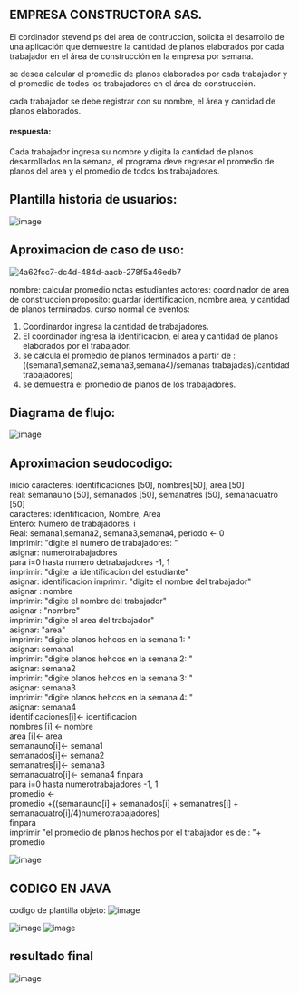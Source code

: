 

## EMPRESA CONSTRUCTORA SAS.

El cordinador stevend ps del area de contruccion, solicita el desarrollo de una aplicación que demuestre la cantidad de planos elaborados por cada trabajador en el área de construcción en la empresa por semana.

se desea calcular el promedio de planos elaborados por cada trabajador y el promedio de todos los trabajadores en el área de construcción.

cada trabajador se debe registrar con su nombre, el área y cantidad de planos elaborados.

#### respuesta:

Cada trabajador ingresa su nombre y digita la cantidad de planos desarrollados en la semana, el programa deve regresar el promedio de planos del area y el promedio de todos los trabajadores.

## Plantilla historia de usuarios:
![image](https://github.com/Stivendps/Planosarq/assets/121703665/73147a07-fd94-41c7-aa65-634db6132c35)

## Aproximacion de caso de uso:
![4a62fcc7-dc4d-484d-aacb-278f5a46edb7](https://github.com/Stivendps/Planosarq/assets/121703665/58116ea2-9183-43ab-89d8-8ee96941f056)

 nombre: calcular promedio notas estudiantes
 actores: coordinador de area de construccion
 proposito: guardar identificacion, nombre area, y cantidad de planos terminados.
 curso normal de eventos:
 1. Coordinardor ingresa la cantidad de trabajadores.
 2. El coordinador ingresa la identificacion, el area y  cantidad de planos elaborados por el trabajador.
 3. se calcula el promedio de planos terminados a partir de :
   ((semana1,semana2,semana3,semana4)/semanas trabajadas)/cantidad trabajadores)
 4. se demuestra el promedio de planos de los trabajadores.

## Diagrama de flujo:

![image](https://github.com/Stivendps/Planosarq/assets/121703665/2df65dd2-0fd3-4754-95b1-94975608bf27)

## Aproximacion seudocodigo:

inicio
    caracteres: identificaciones [50], nombres[50], area [50]  
    real: semanauno [50], semanados [50], semanatres [50], semanacuatro [50]  
    caracteres: identificacion, Nombre, Area  
    Entero: Numero de trabajadores, i  
    Real: semana1,semana2, semana3,semana4, periodo <- 0  
    Imprimir: "digite el numero de trabajadores: "  
    asignar: numerotrabajadores  
    para i=0 hasta numero detrabajadores -1, 1  
    imprimir: "digite la identificacion del estudiante"  
    asignar: identificacion
    imprimir: "digite el nombre del trabajador"  
    asignar : nombre  
    imprimir: "digite el nombre del trabajador"  
    asignar : "nombre"  
    imprimir: "digite el area del trabajador"  
    asignar: "area"  
    imprimir: "digite planos hehcos en la semana 1: "  
    asignar: semana1  
    imprimir: "digite planos hehcos en la semana 2: "  
    asignar: semana2  
    imprimir: "digite planos hehcos en la semana 3: "  
    asignar: semana3  
    imprimir: "digite planos hehcos en la semana 4: "  
    asignar: semana4  
    identificaciones[i]<- identificacion  
    nombres [i] <- nombre  
    area [i]<- area  
    semanauno[i]<- semana1  
    semanados[i]<- semana2  
    semanatres[i]<- semana3  
    semanacuatro[i]<- semana4
    finpara  
    para i=0 hasta numerotrabajadores -1, 1  
    promedio <-  
    promedio +((semanauno[i] + semanados[i] + semanatres[i] + semanacuatro[i]/4)numerotrabajadores)  
    finpara  
    imprimir "el promedio de planos hechos por el trabajador es de : "+ promedio  

![image](https://github.com/Stivendps/Planosarq/assets/121703665/4bfeb0b6-1868-4e32-93dc-85f87e2159a1)

## CODIGO EN JAVA
codigo de plantilla objeto:
![image](https://github.com/Stivendps/Planosarq/assets/121703665/cd60ec2e-619d-47cf-89b0-1374a45cd0d0)

![image](https://github.com/Stivendps/Planosarq/assets/121703665/fc1dcd76-56e6-4fde-a357-ba992fe61ade)
![image](https://github.com/Stivendps/Planosarq/assets/121703665/284c5e7e-b6d3-4e0a-8a43-5a72d9b3d461)


## resultado final

![image](https://github.com/Stivendps/Planosarq/assets/121703665/3df98e36-9647-42f7-a88d-8c7d671037d8)



